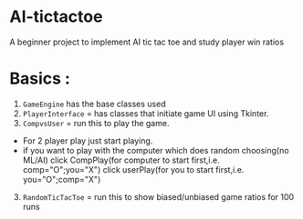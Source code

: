 # AI-tictactoe
A beginner project to implement AI tic tac toe and study player win ratios

# Basics :
1. `GameEngine` has the base classes used 
2. `PlayerInterface` = has classes that initiate game UI using Tkinter.
3. `CompvsUser` = run this to play the game.
- For 2 player play just start playing.
- if you want to play with the computer which does random choosing(no ML/AI) click CompPlay(for computer to start first,i.e. comp="O";you="X")
click userPlay(for you to start first,i.e. you="O";comp="X") 
3. `RandomTicTacToe` = run this to show biased/unbiased game ratios for 100 runs
